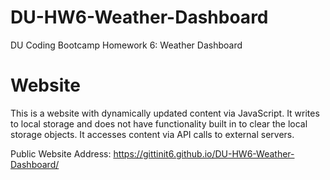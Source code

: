 # DU-HW6-Weather-Dashboard

DU Coding Bootcamp Homework 6: Weather Dashboard

# Website

This is a website with dynamically updated content via JavaScript. It writes to local storage and does not have functionality built in to clear the local storage objects. It accesses content via API calls to external servers.

Public Website Address: https://gittinit6.github.io/DU-HW6-Weather-Dashboard/